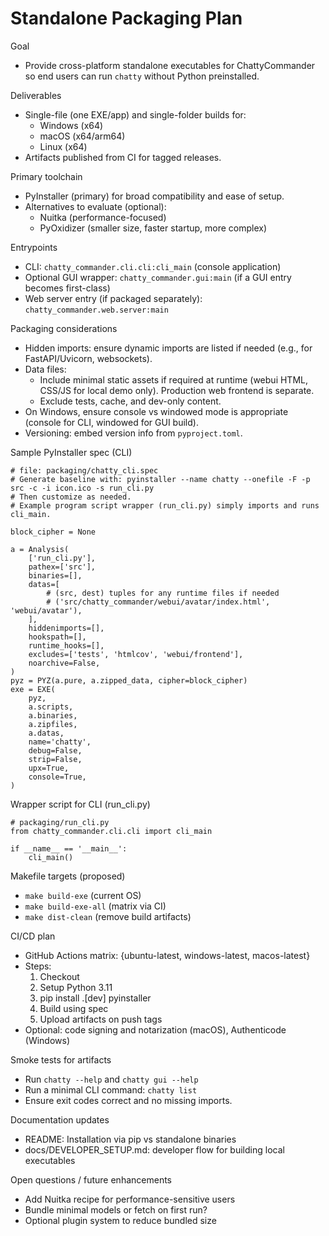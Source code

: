 # Standalone Packaging Plan

Goal

- Provide cross-platform standalone executables for ChattyCommander so end users can run `chatty` without Python preinstalled.

Deliverables

- Single-file (one EXE/app) and single-folder builds for:
  - Windows (x64)
  - macOS (x64/arm64)
  - Linux (x64)
- Artifacts published from CI for tagged releases.

Primary toolchain

- PyInstaller (primary) for broad compatibility and ease of setup.
- Alternatives to evaluate (optional):
  - Nuitka (performance-focused)
  - PyOxidizer (smaller size, faster startup, more complex)

Entrypoints

- CLI: `chatty_commander.cli.cli:cli_main` (console application)
- Optional GUI wrapper: `chatty_commander.gui:main` (if a GUI entry becomes first-class)
- Web server entry (if packaged separately): `chatty_commander.web.server:main`

Packaging considerations

- Hidden imports: ensure dynamic imports are listed if needed (e.g., for FastAPI/Uvicorn, websockets).
- Data files:
  - Include minimal static assets if required at runtime (webui HTML, CSS/JS for local demo only). Production web frontend is separate.
  - Exclude tests, cache, and dev-only content.
- On Windows, ensure console vs windowed mode is appropriate (console for CLI, windowed for GUI build).
- Versioning: embed version info from `pyproject.toml`.

Sample PyInstaller spec (CLI)

```
# file: packaging/chatty_cli.spec
# Generate baseline with: pyinstaller --name chatty --onefile -F -p src -c -i icon.ico -s run_cli.py
# Then customize as needed.
# Example program script wrapper (run_cli.py) simply imports and runs cli_main.

block_cipher = None

a = Analysis(
    ['run_cli.py'],
    pathex=['src'],
    binaries=[],
    datas=[
        # (src, dest) tuples for any runtime files if needed
        # ('src/chatty_commander/webui/avatar/index.html', 'webui/avatar'),
    ],
    hiddenimports=[],
    hookspath=[],
    runtime_hooks=[],
    excludes=['tests', 'htmlcov', 'webui/frontend'],
    noarchive=False,
)
pyz = PYZ(a.pure, a.zipped_data, cipher=block_cipher)
exe = EXE(
    pyz,
    a.scripts,
    a.binaries,
    a.zipfiles,
    a.datas,
    name='chatty',
    debug=False,
    strip=False,
    upx=True,
    console=True,
)
```

Wrapper script for CLI (run_cli.py)

```
# packaging/run_cli.py
from chatty_commander.cli.cli import cli_main

if __name__ == '__main__':
    cli_main()
```

Makefile targets (proposed)

- `make build-exe` (current OS)
- `make build-exe-all` (matrix via CI)
- `make dist-clean` (remove build artifacts)

CI/CD plan

- GitHub Actions matrix: {ubuntu-latest, windows-latest, macos-latest}
- Steps:
  1. Checkout
  2. Setup Python 3.11
  3. pip install .[dev] pyinstaller
  4. Build using spec
  5. Upload artifacts on push tags
- Optional: code signing and notarization (macOS), Authenticode (Windows)

Smoke tests for artifacts

- Run `chatty --help` and `chatty gui --help`
- Run a minimal CLI command: `chatty list`
- Ensure exit codes correct and no missing imports.

Documentation updates

- README: Installation via pip vs standalone binaries
- docs/DEVELOPER_SETUP.md: developer flow for building local executables

Open questions / future enhancements

- Add Nuitka recipe for performance-sensitive users
- Bundle minimal models or fetch on first run?
- Optional plugin system to reduce bundled size
